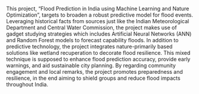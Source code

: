 This project, “Flood Prediction in India using Machine Learning and Nature Optimization”,
targets to broaden a robust predictive model for flood events. Leveraging historical facts
from sources just like the Indian Meteorological Department and Central Water Commission,
the project makes use of gadget studying strategies which includes Artificial Neural
Networks (ANN) and Random Forest models to forecast capability floods. In addition to
predictive technology, the project integrates nature-primarily based solutions like wetland
recuperation to decorate flood resilience. This mixed technique is supposed to enhance flood
prediction accuracy, provide early warnings, and aid sustainable city planning. By regarding
community engagement and local remarks, the project promotes preparedness and resilience,
in the end aiming to shield groups and reduce flood impacts throughout India.
